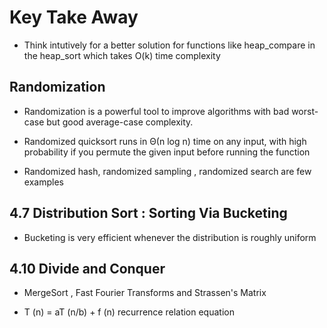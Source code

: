 # Key Take Away

- Think intutively for a better solution for functions like heap_compare in the heap_sort which takes O(k) time complexity

## Randomization

- Randomization is a powerful tool to improve algorithms with bad worst-case but good average-case complexity.

- Randomized quicksort runs in Θ(n log n) time on any input, with high
  probability if you permute the given input before running the function

- Randomized hash, randomized sampling , randomized search are few examples

## 4.7 Distribution Sort : Sorting Via Bucketing

- Bucketing is very efficient whenever the distribution is roughly uniform

## 4.10 Divide and Conquer

- MergeSort , Fast Fourier Transforms and Strassen's Matrix

- T (n) = aT (n/b) + f (n) recurrence relation equation
